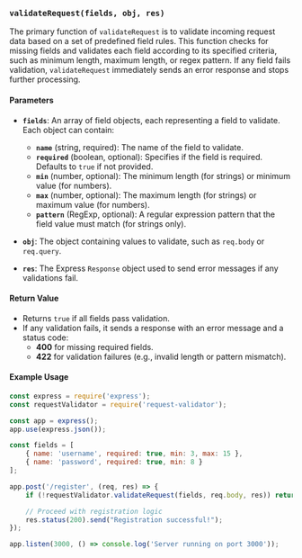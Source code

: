 ### `validateRequest(fields, obj, res)`

The primary function of `validateRequest` is to validate incoming request data based on a set of predefined field rules. This function checks for missing fields and validates each field according to its specified criteria, such as minimum length, maximum length, or regex pattern. If any field fails validation, `validateRequest` immediately sends an error response and stops further processing.

#### Parameters

- **`fields`**: An array of field objects, each representing a field to validate. Each object can contain:
  - **`name`** (string, required): The name of the field to validate.
  - **`required`** (boolean, optional): Specifies if the field is required. Defaults to `true` if not provided.
  - **`min`** (number, optional): The minimum length (for strings) or minimum value (for numbers).
  - **`max`** (number, optional): The maximum length (for strings) or maximum value (for numbers).
  - **`pattern`** (RegExp, optional): A regular expression pattern that the field value must match (for strings only).

- **`obj`**: The object containing values to validate, such as `req.body` or `req.query`.

- **`res`**: The Express `Response` object used to send error messages if any validations fail.

#### Return Value

- Returns `true` if all fields pass validation.
- If any validation fails, it sends a response with an error message and a status code:
  - **400** for missing required fields.
  - **422** for validation failures (e.g., invalid length or pattern mismatch).

#### Example Usage

```javascript
const express = require('express');
const requestValidator = require('request-validator');

const app = express();
app.use(express.json());

const fields = [
    { name: 'username', required: true, min: 3, max: 15 },
    { name: 'password', required: true, min: 8 }
];

app.post('/register', (req, res) => {
    if (!requestValidator.validateRequest(fields, req.body, res)) return;

    // Proceed with registration logic
    res.status(200).send("Registration successful!");
});

app.listen(3000, () => console.log('Server running on port 3000'));
```